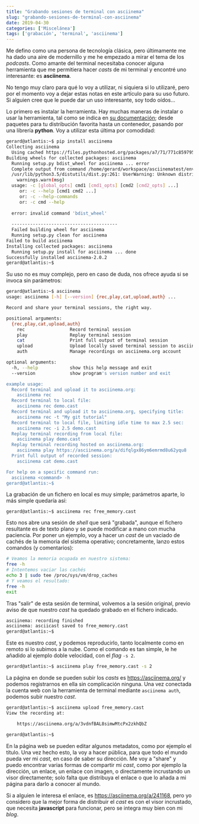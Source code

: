 ```yaml
---
title: "Grabando sesiones de terminal con asciinema"
slug: "grabando-sesiones-de-terminal-con-asciinema"
date: 2019-04-30
categories: ['Miscelánea']
tags: ['grabación', 'terminal', 'asciinema']
---
```


Me defino como una persona de tecnología clásica, pero últimamente me ha dado una aire de modernillo y me he empezado a mirar el tema de los *podcasts*. Como amante del terminal necesitaba conocer alguna herramienta que me permitiera hacer *casts* de mi terminal y encontré uno interesante: es **asciinema**.<!--more-->

No tengo muy claro para qué lo voy a utilizar, ni siquiera si lo utilizaré, pero por el momento voy a dejar estas notas en este artículo para su uso futuro. Si alguien cree que le puede dar un uso interesante, soy todo oídos...

Lo primero es instalar la herramienta. Hay muchas maneras de instalar o usar la herramienta, tal como se indica en [su documentación](https://asciinema.org/docs/installation); desde paquetes para tu distribución favorita hasta un contenedor, pasando por una librería **python**. Voy a utilizar esta última por comodidad:

```bash
gerard@atlantis:~$ pip install asciinema
Collecting asciinema
  Using cached https://files.pythonhosted.org/packages/a7/71/771c859795e02c71c187546f34f7535487b97425bc1dad1e5f6ad2651357/asciinema-2.0.2.tar.gz
Building wheels for collected packages: asciinema
  Running setup.py bdist_wheel for asciinema ... error
  Complete output from command /home/gerard/workspace/asciinematest/env/bin/python3 -u -c "import setuptools, tokenize;__file__='/tmp/pip-build-l8bnaq6u/asciinema/setup.py';f=getattr(tokenize, 'open', open)(__file__);code=f.read().replace('\r\n', '\n');f.close();exec(compile(code, __file__, 'exec'))" bdist_wheel -d /tmp/tmpv_6mhrv_pip-wheel- --python-tag cp35:
  /usr/lib/python3.5/distutils/dist.py:261: UserWarning: Unknown distribution option: 'long_description_content_type'
    warnings.warn(msg)
  usage: -c [global_opts] cmd1 [cmd1_opts] [cmd2 [cmd2_opts] ...]
     or: -c --help [cmd1 cmd2 ...]
     or: -c --help-commands
     or: -c cmd --help
  
  error: invalid command 'bdist_wheel'
  
  ----------------------------------------
  Failed building wheel for asciinema
  Running setup.py clean for asciinema
Failed to build asciinema
Installing collected packages: asciinema
  Running setup.py install for asciinema ... done
Successfully installed asciinema-2.0.2
gerard@atlantis:~$ 
```

Su uso no es muy complejo, pero en caso de duda, nos ofrece ayuda si se invoca sin parámetros:

```bash
gerard@atlantis:~$ asciinema 
usage: asciinema [-h] [--version] {rec,play,cat,upload,auth} ...

Record and share your terminal sessions, the right way.

positional arguments:
  {rec,play,cat,upload,auth}
    rec                 Record terminal session
    play                Replay terminal session
    cat                 Print full output of terminal session
    upload              Upload locally saved terminal session to asciinema.org
    auth                Manage recordings on asciinema.org account

optional arguments:
  -h, --help            show this help message and exit
  --version             show program's version number and exit

example usage:
  Record terminal and upload it to asciinema.org:
    asciinema rec
  Record terminal to local file:
    asciinema rec demo.cast
  Record terminal and upload it to asciinema.org, specifying title:
    asciinema rec -t "My git tutorial"
  Record terminal to local file, limiting idle time to max 2.5 sec:
    asciinema rec -i 2.5 demo.cast
  Replay terminal recording from local file:
    asciinema play demo.cast
  Replay terminal recording hosted on asciinema.org:
    asciinema play https://asciinema.org/a/difqlgx86ym6emrmd8u62yqu8
  Print full output of recorded session:
    asciinema cat demo.cast

For help on a specific command run:
  asciinema <command> -h
gerard@atlantis:~$ 
```

La grabación de un fichero en local es muy simple; parámetros aparte, lo más simple quedaría así:

```
gerard@atlantis:~$ asciinema rec free_memory.cast
```

Esto nos abre una sesión de *shell* que será "grabada", aunque el fichero resultante es de texto plano y se puede modificar a mano con mucha paciencia. Por poner un ejemplo, voy a hacer un *cast* de un vaciado de cachés de la memoria del sistema operativo; concretamente, lanzo estos comandos (y comentarios):

```bash
# Veamos la memoria ocupada en nuestro sistema:
free -h
# Intentemos vaciar las cachés
echo 3 | sudo tee /proc/sys/vm/drop_caches
# Y veamos el resultado:
free -h
exit
```

Tras "salir" de esta sesión de terminal, volvemos a la sesión original, previo aviso de que nuestro *cast* ha quedado grabado en el fichero indicado.

```bash
asciinema: recording finished
asciinema: asciicast saved to free_memory.cast
gerard@atlantis:~$ 
```

Este es nuestro *cast*, y podemos reproducirlo, tanto localmente como en remoto si lo subimos a la nube. Como el comando es tan simple, le he añadido al ejemplo doble velocidad, con el *flag* `-s 2`.

```bash
gerard@atlantis:~$ asciinema play free_memory.cast -s 2
```

La página en donde se pueden subir los *casts* es <https://asciinema.org/> y podemos registrarnos en ella sin complicación ninguna. Una vez conectada la cuenta web con la herramienta de terminal mediante `asciinema auth`, podemos subir nuestro *cast*.

```bash
gerard@atlantis:~$ asciinema upload free_memory.cast 
View the recording at:

    https://asciinema.org/a/3vdnfBAL8simwMtcPx2zkhQbZ

gerard@atlantis:~$ 
```

En la página web se pueden editar algunos metadatos, como por ejemplo el título. Una vez hecho esto, la voy a hacer pública, para que todo el mundo pueda ver mi *cast*, en caso de saber su dirección. Me voy a "share" y puedo encontrar varias formas de compartir mi *cast*, como por ejemplo la dirección, un enlace, un enlace con imagen, o directamente incrustando un visor directamente; solo falta que distribuya el enlace o que lo añada a mi página para darlo a conocer al mundo.

Si a alguien le interesa el enlace, es <https://asciinema.org/a/241168>, pero yo considero que la mejor forma de distribuir el *cast* es con el visor incrustado, que necesita **javascript** para funcionar, pero se integra muy bien con mi *blog*.

<script id="asciicast-241168" src="https://asciinema.org/a/241168.js" async data-speed="4" data-rows="24"></script>
